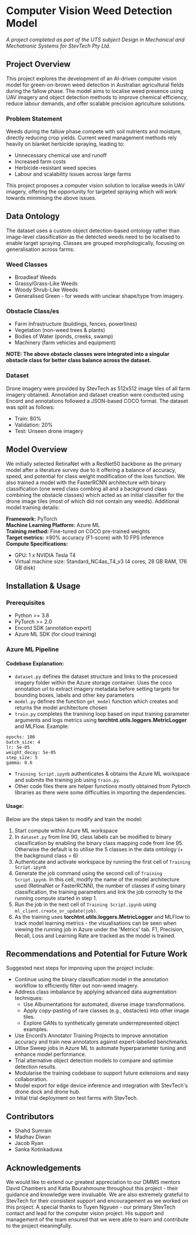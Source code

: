 # Computer Vision Weed Detection Model
_A project completed as part of the UTS subject Design in Mechanical and Mechatronic Systems for StevTech Pty Ltd._

## Project Overview
This project explores the development of an AI-driven computer vision model for green-on-brown weed detection in Australian agricultural fields during the fallow phase. The model aims to localise weed presence using UAV imagery and object detection methods to improve chemical efficiency, reduce labour demands, and offer scalable precision agriculture solutions.

### Problem Statement
Weeds during the fallow phase compete with soil nutrients and moisture, directly reducing crop yields.
Current weed management methods rely heavily on blanket herbicide spraying, leading to:
- Unnecessary chemical use and runoff
- Increased farm costs
- Herbicide-resistant weed species
- Labour and scalability issues across large farms

This project proposes a computer vision solution to localise weeds in UAV imagery, offering the opportunity for targeted spraying which will work towards minimising the above issues.

## Data Ontology
The dataset uses a custom object detection-based ontology rather than image-level classification as the detected weeds need to be localised to enable target spraying. Classes are grouped morphologically, focusing on generalisation across farms:

### Weed Classes
- Broadleaf Weeds
- Grassy/Grass-Like Weeds
- Woody Shrub-Like Weeds
- Generalised Green - for weeds with unclear shape/type from imagery.

### Obstacle Class/es
- Farm Infrastructure (buildings, fences, powerlines)
- Vegetation (non-weed trees & plants)
- Bodies of Water (ponds, creeks, swamp)
- Machinery (farm vehicles and equipment)

**NOTE: The above obstacle classes were integrated into a singular obstacle class for better class balance across the dataset.**

### Dataset
Drone imagery were provided by StevTech as 512x512 image tiles of all farm imagery obtained. Annotation and dataset creation were conducted using Encord and annotations followed a JSON-based COCO format. The dataset was split as follows:
- Train: 80%
- Validation: 20%
- Test: Unseen drone imagery

## Model Overview
We initially selected RetinaNet with a ResNet50 backbone as the primary model after a literature survey due to it offering a balance of accuracy, speed, and potential for class weight modification of the loss function. We also trained a model with the FasterRCNN architecture with binary classification (one weed class combing all and a background class combining the obstacle classes) which acted as an initial classifier for the drone image tiles (most of which did not contain any weeds). Additional model training details:

**Framework:** PyTorch\
**Machine Learning Platform:** Azure ML\
**Training method:** Fine-tuned on COCO pre-trained weights\
**Target metrics:** ≥90% accuracy (F1-score) with 10 FPS inference\
**Compute Specifications:**
- GPU: 1 x NVIDIA Tesla T4
- Virtual machine size: Standard_NC4as_T4_v3 (4 cores, 28 GB RAM, 176 GB disk)

## Installation & Usage

### Prerequisites
- Python >= 3.8
- PyTorch >= 2.0
- Encord SDK (annotation export)
- Azure ML SDK (for cloud training)

### Azure ML Pipeline

#### Codebase Explanation:
- `dataset.py` defines the dataset structure and links to the processed imagery folder within the Azure storage container. Uses the coco annotation url to extract imagery metadata before setting targets for bounding boxes, labels and other key parameters
- `model.py` defines the function `get_model` function which creates and returns the model architecture chosen
- `train.py` completes the tranining loop based on input training parameter arguments and logs metrics using **torchtnt.utils.loggers.MetricLogger** and MLFlow. Example:
```
epochs: 100
batch_size: 4
lr: 5e-05
weight_decay: 5e-05
step_size: 5
gamma: 0.6
```
- `Training Script.ipynb` authenticates & obtains the Azure ML workspace and submits the training job using `train.py`.
- Other code files there are helper functions mostly obtained from Pytorch libraries as there were some difficulties in importing the dependencies.

#### Usage:
Below are the steps taken to modify and train the model:
1. Start compute within Azure ML workspace
2. In `dataset.py` from line 90, class labels can be modified to binary classification by enabling the binary class mapping code from line 95. Otherwise the default is to utilise the 5 classes in the data ontology (+ the background class = 6)
3. Authenticate and activate workspace by running the first cell of `Training Script.ipynb`
4. Generate the job command using the second cell of `Training Script.ipynb`. In this cell, modify the name of the model architecture used (RetinaNet or FasterRCNN), the number of classes if using binary classification, the training parameters and link the job correclty to the running compute started in step 1.
5. Run the job in the next cell of `Training Script.ipynb` using `ml_client.create_or_update(job)`.
6. As the training uses **torchtnt.utils.loggers.MetricLogger** and MLFlow to track model learning metrics - the visualisations can be seen when viewing the running job in Azure under the 'Metrics' tab. F1, Precision, Recall, Loss and Learning Rate are tracked as the model is trained.

## Recommendations and Potential for Future Work
Suggested next steps for improving upon the project include:
- Continue using the binary classification model in the annotation workflow to efficiently filter out non-weed imagery.
- Address class imbalance by applying advanced data augmentation techniques:
  - Use Albumentations for automated, diverse image transformations.
  - Apply copy-pasting of rare classes (e.g., obstacles) into other image tiles.
  - Explore GANs to synthetically generate underrepresented object examples.
- Use Encord’s Annotator Training Projects to improve annotation accuracy and train new annotators against expert-labelled benchmarks.
- Utlise Sweep jobs in Azure ML to automate hyperparameter tuning and enhance model performance.
- Trial alternative object detection models to compare and optimise detection results.
- Modularise the training codebase to support future extensions and easy collaboration.
- Model export for edge device inference and integration with StevTech's drone dock and drone hub.
- Initial trial deployment on test farms with StevTech.

## Contributors
- Shahd Sumrain
- Madhav Diwan
- Jacob Ryan
- Sanka Kotinkaduwa

## Acknowledgements
We would like to extend our greatest appreciation to our DMMS mentors David Chambers and Katia Bourahmoune throughout this project - their guidance and knowledge were invaluable. We are also extremely grateful to StevTech for their consistent support and encouragement as we worked on this project. A special thanks to Tuyen Ngyuen - our primary StevTech contact and lead for the computer vision project. His support and management of the team ensured that we were able to learn and contribute to the project meaningfully.


 

